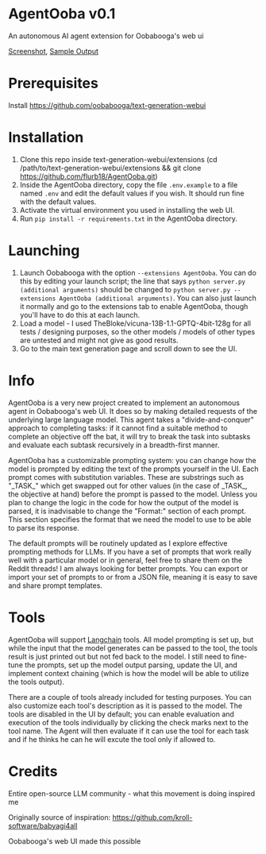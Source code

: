 # AgentOoba v0.1
An autonomous AI agent extension for Oobabooga's web ui

[Screenshot](https://imgur.com/a/uapv6jd), [Sample Output](https://pastebin.com/Mp5JHEUq)

# Prerequisites
Install https://github.com/oobabooga/text-generation-webui

# Installation
1. Clone this repo inside text-generation-webui/extensions (cd /path/to/text-generation-webui/extensions && git clone https://github.com/flurb18/AgentOoba.git)
2. Inside the AgentOoba directory, copy the file `.env.example` to a file named `.env` and edit the default values if you wish. It should run fine with the default values.
3. Activate the virtual environment you used in installing the web UI.
4. Run `pip install -r requirements.txt` in the AgentOoba directory.

# Launching
1. Launch Oobabooga with the option `--extensions AgentOoba`. You can do this by editing your launch script; the line that says `python server.py (additional arguments)` should be changed to `python server.py --extensions AgentOoba (additional arguments)`. You can also just launch it normally and go to the extensions tab to enable AgentOoba, though you'll have to do this at each launch.
2. Load a model - I used TheBloke/vicuna-13B-1.1-GPTQ-4bit-128g for all tests / designing purposes, so the other models / models of other types are untested and might not give as good results.
3. Go to the main text generation page and scroll down to see the UI.

# Info

AgentOoba is a very new project created to implement an autonomous agent in Oobabooga's web UI. It does so by making detailed requests of the underlying large language model. This agent takes a "divide-and-conquer" approach to completing tasks: if it cannot find a suitable method to complete an objective off the bat, it will try to break the task into subtasks and evaluate each subtask recursively in a breadth-first manner.

AgentOoba has a customizable prompting system: you can change how the model is prompted by editing the text of the prompts yourself in the UI. Each prompt comes with substitution variables. These are substrings such as "\_TASK\_" which get swapped out for other values (in the case of \_TASK\_, the objective at hand) before the prompt is passed to the model. Unless you plan to change the logic in the code for how the output of the model is parsed, it is inadvisable to change the "Format:" section of each prompt. This section specifies the format that we need the model to use to be able to parse its response.

The default prompts will be routinely updated as I explore effective prompting methods for LLMs. If you have a set of prompts that work really well with a particular model or in general, feel free to share them on the Reddit threads! I am always looking for better prompts. You can export or import your set of prompts to or from a JSON file, meaning it is easy to save and share prompt templates.

# Tools

AgentOoba will support [Langchain](https://python.langchain.com/en/latest/index.html) tools. All model prompting is set up, but while the input that the model generates can be passed to the tool, the tools result is just printed out but not fed back to the model. I still need to fine-tune the prompts, set up the model output parsing, update the UI, and implement context chaining (which is how the model will be able to utilize the tools output).

There are a couple of tools already included for testing purposes. You can also customize each tool's description as it is passed to the model. The tools are disabled in the UI by default; you can enable evaluation and execution of the tools individually by clicking the check marks next to the tool name. The Agent will then evaluate if it can use the tool for each task and if he thinks he can he will excute the tool only if allowed to.

# Credits

Entire open-source LLM community - what this movement is doing inspired me

Originally source of inspiration: https://github.com/kroll-software/babyagi4all

Oobabooga's web UI made this possible

